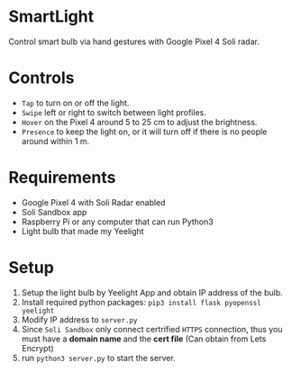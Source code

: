 # SmartLight
Control smart bulb via hand gestures with Google Pixel 4 Soli radar.

# Controls
- `Tap` to turn on or off the light.
- `Swipe` left or right to switch between light profiles.
- `Hover` on the Pixel 4 around 5 to 25 cm to adjust the brightness.
- `Presence` to keep the light on, or it will turn off if there is no people around within 1 m.

# Requirements
- Google Pixel 4 with Soli Radar enabled
- Soli Sandbox app
- Raspberry Pi or any computer that can run Python3
- Light bulb that made my Yeelight

# Setup
1. Setup the light bulb by Yeelight App and obtain IP address of the bulb.
2. Install required python packages: `pip3 install flask pyopenssl yeelight`
3. Modify IP address to `server.py`
4. Since `Soli Sandbox` only connect certrified `HTTPS` connection, thus you must have a **domain name** and the **cert file** (Can obtain from Lets Encrypt)
5. run `python3 server.py` to start the server.
